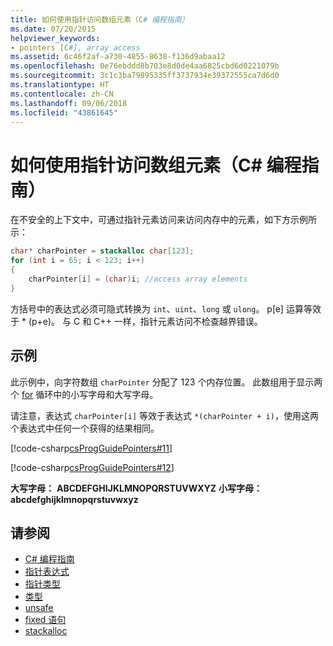 ```yaml
---
title: 如何使用指针访问数组元素（C# 编程指南）
ms.date: 07/20/2015
helpviewer_keywords:
- pointers [C#], array access
ms.assetid: 6c46f2af-a730-4855-8638-f136d9abaa12
ms.openlocfilehash: 0e76ebddd8b703e8d0de4aa6825cbd6d0221079b
ms.sourcegitcommit: 3c1c3ba79895335ff3737934e39372555ca7d6d0
ms.translationtype: HT
ms.contentlocale: zh-CN
ms.lasthandoff: 09/06/2018
ms.locfileid: "43861645"
---
```

# <a name="how-to-access-an-array-element-with-a-pointer-c-programming-guide"></a>如何使用指针访问数组元素（C# 编程指南）

在不安全的上下文中，可通过指针元素访问来访问内存中的元素，如下方示例所示：

```csharp
char* charPointer = stackalloc char[123];
for (int i = 65; i < 123; i++)
{
    charPointer[i] = (char)i; //access array elements
}
```

方括号中的表达式必须可隐式转换为 `int`、`uint`、`long` 或 `ulong`。 p[e] 运算等效于 \* (p+e)。 与 C 和 C++ 一样，指针元素访问不检查越界错误。

## <a name="example"></a>示例

此示例中，向字符数组 `charPointer` 分配了 123 个内存位置。 此数组用于显示两个 [for](../../../csharp/language-reference/keywords/for.md) 循环中的小写字母和大写字母。

请注意，表达式 `charPointer[i]` 等效于表达式 `*(charPointer + i)`，使用这两个表达式中任何一个获得的结果相同。

[!code-csharp[csProgGuidePointers#11](../../../csharp/programming-guide/unsafe-code-pointers/codesnippet/CSharp/how-to-access-an-array-element-with-a-pointer_1.cs)]

[!code-csharp[csProgGuidePointers#12](../../../csharp/programming-guide/unsafe-code-pointers/codesnippet/CSharp/how-to-access-an-array-element-with-a-pointer_2.cs)]

**大写字母：**
**ABCDEFGHIJKLMNOPQRSTUVWXYZ**
**小写字母：**
**abcdefghijklmnopqrstuvwxyz**

## <a name="see-also"></a>请参阅

- [C# 编程指南](../../../csharp/programming-guide/index.md)
- [指针表达式](../../../csharp/programming-guide/unsafe-code-pointers/pointer-expressions.md)
- [指针类型](../../../csharp/programming-guide/unsafe-code-pointers/pointer-types.md)
- [类型](../../../csharp/language-reference/keywords/types.md)
- [unsafe](../../../csharp/language-reference/keywords/unsafe.md)
- [fixed 语句](../../../csharp/language-reference/keywords/fixed-statement.md)
- [stackalloc](../../../csharp/language-reference/keywords/stackalloc.md)

